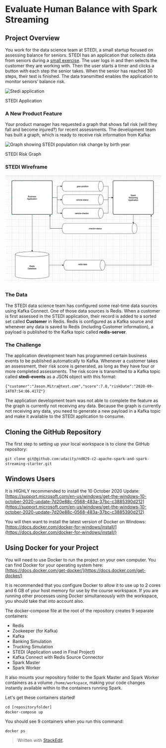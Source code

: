 # Evaluate Human Balance with Spark Streaming

## Project Overview

You work for the data science team at STEDI, a small startup focused on assessing balance for seniors. STEDI has an application that collects data from seniors during a  [small exercise](https://youtu.be/XosjuXTCGeg). The user logs in and then selects the customer they are working with. Then the user starts a timer and clicks a button with each step the senior takes. When the senior has reached 30 steps, their test is finished. The data transmitted enables the application to monitor seniors’ balance risk.

![Stedi application](https://video.udacity-data.com/topher/2020/September/5f68db8a_stedi-application/stedi-application.png)

STEDI Application

### A New Product Feature

Your product manager has requested a graph that shows fall risk (will they fall and become injured?) for recent assessments. The development team has built a graph, which is ready to receive risk information from Kafka:

![Graph showing STEDI population risk change by birth year](https://video.udacity-data.com/topher/2020/September/5f68db1d_stedi-graph/stedi-graph.png)

STEDI Risk Graph
### STEDI Wireframe
![STEDI application Wireframe](images/wireframe.png)

### The Data

The STEDI data science team has configured some real-time data sources using Kafka Connect. One of those data sources is Redis. When a customer is first assessed in the STEDI application, their record is added to a sorted set called  **Customer**  in Redis. Redis is configured as a Kafka source and whenever any data is saved to Redis (including Customer information), a payload is published to the Kafka topic called  **redis-server**.

### The Challenge

The application development team has programmed certain business events to be published automatically to Kafka. Whenever a customer takes an assessment, their risk score is generated, as long as they have four or more completed assessments. The risk score is transmitted to a Kafka topic called  **stedi-events**  as a JSON object with this format:

```
{"customer":"Jason.Mitra@test.com","score":7.0,"riskDate":"2020-09-14T07:54:06.417Z"}

```

The application development team was not able to complete the feature as the graph is currently not receiving any data. Because the graph is currently not receiving any data, you need to generate a new payload in a Kafka topic and make it available to the STEDI application to consume.
## Cloning the GitHub Repository

The first step to setting up your local workspace is to clone the GitHub repository:

```
git clone git@github.com:udacity/nd029-c2-apache-spark-and-spark-streaming-starter.git

```

## Windows Users

It is HIGHLY recommended to install the 10 October 2020 Update:  [https://support.microsoft.com/en-us/windows/get-the-windows-10-october-2020-update-7d20e88c-0568-483a-37bc-c3885390d212](https://support.microsoft.com/en-us/windows/get-the-windows-10-october-2020-update-7d20e88c-0568-483a-37bc-c3885390d212)

You will then want to install the latest version of Docker on Windows:  [https://docs.docker.com/docker-for-windows/install/](https://docs.docker.com/docker-for-windows/install/)

## Using Docker for your Project

You will need to use Docker to run the project on your own computer. You can find Docker for your operating system here:  [https://docs.docker.com/get-docker/](https://docs.docker.com/get-docker/)

It is recommended that you configure Docker to allow it to use up to 2 cores and 6 GB of your host memory for use by the course workspace. If you are running other processes using Docker simultaneously with the workspace, you should take that into account also.

The docker-compose file at the root of the repository creates 9 separate containers:

-   Redis
-   Zookeeper (for Kafka)
-   Kafka
-   Banking Simulation
-   Trucking Simulation
-   STEDI (Application used in Final Project)
-   Kafka Connect with Redis Source Connector
-   Spark Master
-   Spark Worker

It also mounts your repository folder to the Spark Master and Spark Worker containers as a volume  `/home/workspace`, making your code changes instantly available within to the containers running Spark.

Let's get these containers started!

```
cd [repositoryfolder]
docker-compose up

```

You should see 9 containers when you run this command:

```
docker ps
```

> Written with [StackEdit](https://stackedit.io/).
